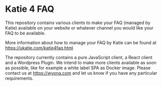 # Katie 4 FAQ

This repository contains various clients to make your FAQ (managed by Katie) available on your website or whatever channel you would like your FAQ to be available.

More information about how to manage your FAQ by Katie can be found at https://ukatie.com/katie4faq.html

The repository currently contains a pure JavaScript client, a React client and a Wordpress Plugin. We intend to make more clients available as soon as possible, like for example a white label SPA as Docker image. Please contact us at https://wyona.com and let us know if you have any particular requirements.

